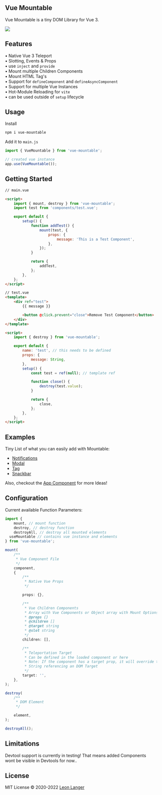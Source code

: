 <h2 align="left">Vue Mountable</h2>

<p align="left">
Vue Mountable is a tiny DOM Library for Vue 3.
</p>

<p align="left">
<a href="https://www.npmjs.com/package/vue-mountable">
<img src="https://img.shields.io/npm/v/vue-mountable?color=222&style=flat-square"></img>
</a>
</p>

## Features

• Native Vue 3 Teleport
<br />
• Slotting, Events & Props
<br />
• use `inject` and `provide`
<br />
• Mount multiple Children Components
<br />
• Mount HTML Tag's
<br />
• Support for `defineComponent` and `defineAsyncComponent`
<br />
• Support for multiple Vue Instances
<br />
• Hot-Module Reloading for `vite`
<br />
• can be used outside of `setup` lifecycle

## Usage

Install

```bash
npm i vue-mountable
```

Add it to `main.js`

```ts
import { VueMountable } from 'vue-mountable';

// created vue instance
app.use(VueMountable());
```

## Getting Started

```html
// main.vue

<script>
	import { mount, destroy } from 'vue-mountable';
	import test from 'components/test.vue';

	export default {
		setup() {
			function addTest() {
				mount(test, {
					props: {
						message: 'This is a Test Component',
					},
				});
			}

			return {
				addTest,
			};
		},
	};
</script>
```

```html
// test.vue
<template>
	<div ref="test">
		{{ message }}

		<button @click.prevent="close">Remove Test Component</button>
	</div>
</template>

<script>
	import { destroy } from 'vue-mountable';

	export default {
		name: 'test', // this needs to be defined
		props: {
			message: String,
		},
		setup() {
			const test = ref(null); // template ref

			function close() {
				destroy(test.value);
			}

			return {
				close,
			};
		},
	};
</script>
```

## Examples

Tiny List of what you can easily add with Mountable:

-   [Notifications](https://github.com/Subwaytime/vue-mountable/blob/main/example/src/utils/useNotify.js)
-   [Modal](https://github.com/Subwaytime/vue-mountable/blob/main/example/src/components/modal.vue)
-   [Tag](https://github.com/Subwaytime/vue-mountable/blob/main/example/src/components/tagBody.vue)
-   [Snackbar](https://github.com/Subwaytime/vue-mountable/blob/main/example/src/components/snackbar.vue)

Also, checkout the [App Component](https://github.com/Subwaytime/vue-mountable/blob/main/example/src/app.vue) for more Ideas!

## Configuration

Current available Function Parameters:

```ts
import {
	mount, // mount function
	destroy, // destroy function
	destroyAll, // destroy all mounted elements
  useMountable // contains vue instance and elements
} from 'vue-mountable';

mount(
	/**
	 * Vue Component File
	 */
	component,
	{
		/**
		 * Native Vue Props
		 */

		props: {},

		/**
		 * Vue Children Components
		 * Array with Vue Components or Object array with Mount Options: component, children, props, target, slot
		 * @props {}
		 * @children []
		 * @target string
		 * @slot string
		 */
		children: [],

		/**
		 * Teleportation Target
		 * Can be defined in the loaded component or here
		 * Note: If the component has a target prop, it will override this option
		 * String referencing an DOM Target
		 */
		target: '',
	},
);

destroy(
	/**
	 * DOM Element
	 */

	element,
);

destroyAll();
```

## Limitations
Devtool support is currently in testing! That means added Components wont be visible in Devtools for now..

## License

MIT License © 2020-2022 [Leon Langer](https://github.com/subwaytime)
